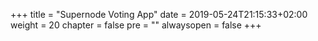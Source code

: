 +++
title = "Supernode Voting App"
date = 2019-05-24T21:15:33+02:00
weight = 20
chapter = false
pre = ""
alwaysopen = false
+++ 